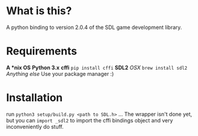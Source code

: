 # What is this?
A python binding to version 2.0.4 of the SDL game development library.

# Requirements
**A \*nix OS**
**Python 3.x**
**cffi**
```pip install cffi```
**SDL2**
_OSX_
```brew install sdl2```
_Anything else_
Use your package manager :)

# Installation
run ```python3 setup/build.py <path to SDL.h>```
...
The wrapper isn't done yet, but you can ```import _sdl2``` to import the cffi bindings object and very inconveniently do stuff.